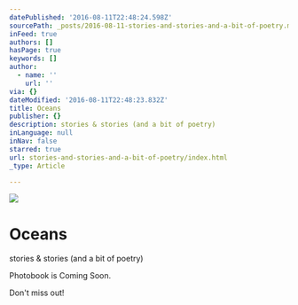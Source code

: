 ```yaml
---
datePublished: '2016-08-11T22:48:24.598Z'
sourcePath: _posts/2016-08-11-stories-and-stories-and-a-bit-of-poetry.md
inFeed: true
authors: []
hasPage: true
keywords: []
author:
  - name: ''
    url: ''
via: {}
dateModified: '2016-08-11T22:48:23.832Z'
title: Oceans
publisher: {}
description: stories & stories (and a bit of poetry)
inLanguage: null
inNav: false
starred: true
url: stories-and-stories-and-a-bit-of-poetry/index.html
_type: Article

---
```

![](https://the-grid-user-content.s3-us-west-2.amazonaws.com/3b64b0fc-3586-442f-bc57-071f2ba0ad80.png)

# Oceans

stories & stories (and a bit of poetry)

Photobook is Coming Soon.

Don't miss out!